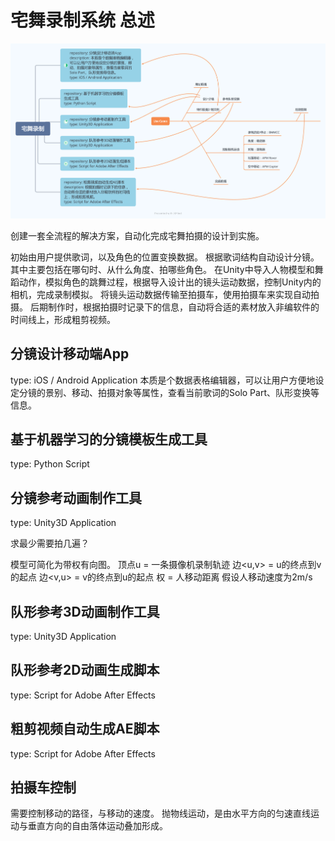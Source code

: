# 宅舞录制系统 总述

![思维导图](images/odottemita_satsuei_mindmap.png)

创建一套全流程的解决方案，自动化完成宅舞拍摄的设计到实施。

初始由用户提供歌词，以及角色的位置变换数据。
根据歌词结构自动设计分镜。其中主要包括在哪句时、从什么角度、拍哪些角色。
在Unity中导入人物模型和舞蹈动作，模拟角色的跳舞过程，根据导入设计出的镜头运动数据，控制Unity内的相机，完成录制模拟。
将镜头运动数据传输至拍摄车，使用拍摄车来实现自动拍摄。
后期制作时，根据拍摄时记录下的信息，自动将合适的素材放入非编软件的时间线上，形成粗剪视频。

## 分镜设计移动端App

type: iOS / Android Application
本质是个数据表格编辑器，可以让用户方便地设定分镜的景别、移动、拍摄对象等属性，查看当前歌词的Solo Part、队形变换等信息。

## 基于机器学习的分镜模板生成工具

type: Python Script

## 分镜参考动画制作工具

type: Unity3D Application

求最少需要拍几遍？

模型可简化为带权有向图。
顶点u = 一条摄像机录制轨迹
边<u,v> = u的终点到v的起点
边<v,u> = v的终点到u的起点
权 = 人移动距离
假设人移动速度为2m/s

## 队形参考3D动画制作工具

type: Unity3D Application

## 队形参考2D动画生成脚本

type: Script for Adobe After Effects

## 粗剪视频自动生成AE脚本

type: Script for Adobe After Effects

## 拍摄车控制

需要控制移动的路径，与移动的速度。
抛物线运动，是由水平方向的匀速直线运动与垂直方向的自由落体运动叠加形成。
